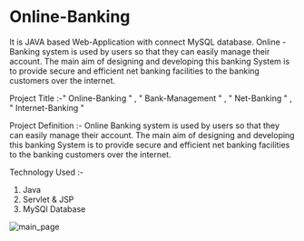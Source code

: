 # Online-Banking
It is JAVA based Web-Application with connect MySQL database. Online - Banking system is used by users so that they can easily manage their account. The main aim of designing and developing this banking System is to provide secure and efficient net banking facilities to the banking customers over the internet.


Project Title :-" Online-Banking " , " Bank-Management " , " Net-Banking " , " Internet-Banking "


Project Definition :- Online Banking system is used by users so that they can easily manage their account. The main aim of designing and developing this banking System is to provide secure and efficient net banking facilities to the banking customers over the internet.


Technology Used :-

1. Java
2. Servlet & JSP
3. MySQl Database


![main_page](https://user-images.githubusercontent.com/108996622/178261101-c3c7a8ce-a2bd-41f9-816d-beca2ab9eb67.png)
